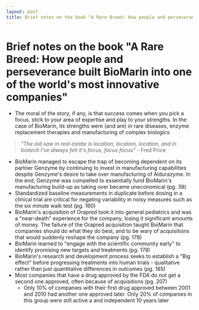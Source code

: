 ```yaml
---
layout: post
title: Brief notes on the book "A Rare Breed: How people and perseverance built BioMarin into one of the world's most innovative companies"
---
```


# Brief notes on the book "A Rare Breed: How people and perseverance built BioMarin into one of the world's most innovative companies"

- The moral of the story, if any, is that success comes when you pick a focus, stick to your area of expertise and play to your strengths. In the case of BioMarin, its strengths were (and are) in rare diseases, enzyme replacement therapies and manufacturing of complex biologics

>*"The old saw in real estate is location, location, location, and in biotech I've always felt it's focus, focus focus"* \- Fred Price

- BioMarin managed to escape the trap of becoming dependent on its partner Genzyme by continuing to invest in manufacturing capabilities despite Genzyme's desire to take over manufacturing of Aldurazyme. In the end, Genzyme was compelled to essentially fund BioMarin's manufacturing build-up as taking over became uneconomical (pg. 39)
- Standardized baseline measurements in duplicate before dosing in a clinical trial are critical for negating variability in noisy measures such as the six minute walk test (pg. 160)
- BioMarin's acquisition of Orapred took it into general pediatrics and was a "near-death" experience for the company, losing it significant amounts of money. The failure of the Orapred acquisition taught BioMarin that companies should do what they do best, and to be wary of acquisitions that would suddenly reshape the company (pg. 178)
- BioMarin learned to "engage with the scientific community early" to identify promising new targets and treatments (pg. 178)
- BioMarin's research and development process seeks to establish a "Big effect" before progressing treatments into human trials - qualitative rather than just quantitative differences in outcomes (pg. 185)
- Most companies that have a drug approved by the FDA do not get a second one approved, often because of acquisitions (pg. 207)
	-  Only 10% of companies with their first drug approved between 2001 and 2010 had another one approved later. Only 20% of companies in this group were still active a and independent 10 years later
